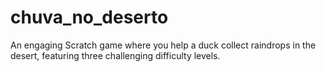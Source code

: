 # chuva_no_deserto
An engaging Scratch game where you help a duck collect raindrops in the desert, featuring three challenging difficulty levels.
